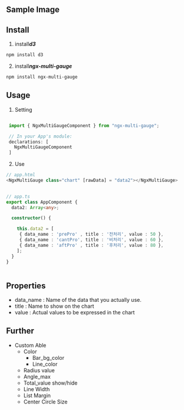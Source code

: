 ## Sample Image



## Install

  1. install***d3***
  ```bash
  npm install d3
  ```
  
  2. install***ngx-multi-gauge***
  ```bash
  npm install ngx-multi-gauge
  ```
 
 
 ## Usage
 
 1. Setting
 ```typescript

  import { NgxMultiGaugeComponent } from "ngx-multi-gauge";

  // In your App's module:
  declarations: [
    NgxMultiGaugeComponent
  ]

```
 
 2. Use
 ```typescript
 // app.html
 <NgxMultiGauge class="chart" [rawData] = "data2"></NgxMultiGauge>
  
```
 ```typescript
 // app.ts
 export class AppComponent {
   data2: Array<any>;
 
   constructor() {
 
     this.data2 = [
      { data_name : 'prePro' , title : '전처리', value : 50 },
      { data_name : 'cantPro', title : '비처리', value : 60 },
      { data_name : 'aftPro' , title : '후처리', value : 80 },
     ];
   }
 }
  
```

 ## Properties
 
 - data_name : Name of the data that you actually use.
 - title     : Name to show on the chart
 - value     : Actual values to be expressed in the chart
 
 ## Further
 
 - Custom Able
   - Color
     - Bar_bg_color
     - Line_color
   - Radius value
   - Angle_max
   - Total_value show/hide
   - Line Width
   - List Margin
   - Center Circle Size
